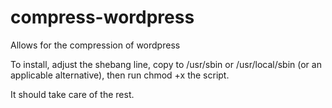 compress-wordpress
==================

Allows for the compression of wordpress

To install, adjust the shebang line, copy to /usr/sbin or /usr/local/sbin (or an applicable alternative), then run chmod +x the script.

It should take care of the rest.
